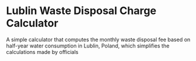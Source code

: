 # Lublin Waste Disposal Charge Calculator
A simple calculator that computes the monthly waste disposal fee based on half-year water consumption in Lublin, Poland, which simplifies the calculations made by officials
